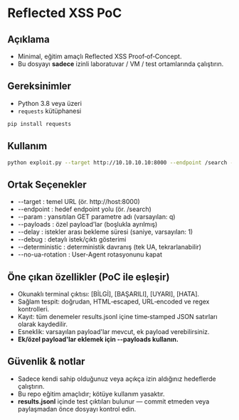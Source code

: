 # Reflected XSS PoC

## Açıklama
- Minimal, eğitim amaçlı Reflected XSS Proof‑of‑Concept.
- Bu dosyayı **sadece** izinli laboratuvar / VM / test ortamlarında çalıştırın.

## Gereksinimler
- Python 3.8 veya üzeri
- `requests` kütüphanesi
```bash
pip install requests
```
## Kullanım
```bash
python exploit.py --target http://10.10.10.10:8000 --endpoint /search --param q --debug --delay 1
```

## Ortak Seçenekler
- --target : temel URL (ör. http://host:8000)
- --endpoint : hedef endpoint yolu (ör. /search)
- --param : yansıtılan GET parametre adı (varsayılan: q)
- --payloads : özel payload'lar (boşlukla ayrılmış)
- --delay : istekler arası bekleme süresi (saniye, varsayılan: 1)
- --debug : detaylı istek/çıktı gösterimi
- --deterministic : deterministik davranış (tek UA, tekrarlanabilir)
- --no-ua-rotation : User-Agent rotasyonunu kapat

## Öne çıkan özellikler (PoC ile eşleşir)
- Okunaklı terminal çıktısı: [BİLGİ], [BAŞARILI], [UYARI], [HATA].
- Sağlam tespit: doğrudan, HTML‑escaped, URL‑encoded ve regex kontrolleri.
- Kayıt: tüm denemeler results.jsonl içine time‑stamped JSON satırları olarak kaydedilir.
- Esneklik: varsayılan payload'lar mevcut, ek payload verebilirsiniz.
- **Ek/özel payload'lar eklemek için --payloads kullanın.**

## Güvenlik & notlar
- Sadece kendi sahip olduğunuz veya açıkça izin aldığınız hedeflerde çalıştırın.
- Bu repo eğitim amaçlıdır; kötüye kullanım yasaktır.
- **results.jsonl** içinde test çıktıları bulunur — commit etmeden veya paylaşmadan önce dosyayı kontrol edin.
